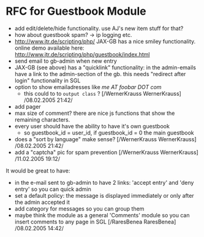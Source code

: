 <!-- Name: RFC/Modules/Guestbook -->
<!-- Version: 3 -->
<!-- Last-Modified: 2005/11/13 19:33:08 -->
<!-- Author: werner -->
# RFC for Guestbook Module

  * add edit/delete/hide functionality. use AJ's new item stuff for that?
  * how about guestbook spam? -> ip logging etc.
  * http://www.jtr.de/scripting/php/ JAX-GB has a nice smiley functionality. online demo available here: http://www.jtr.de/scripting/php/guestbook/index.html
  * send email to gb-admin when new entry
  * JAX-GB (see above) has a "quicklink" functionality: in the admin-emails have a link to the admin-section of the gb. this needs "redirect after login" functionality in SGL
  * option to show emailadresses like _me AT foobar DOT com_
    * this could to to `output class` ? [/WernerKrauss WernerKrauss] /08.02.2005 21:42/
  * add pager
  * max size of comment? there are nice js functions that show the remaining characters.
  * every user should have the ability to have it's own guestbook
    * so guestbook_id = user_id, if guestbook_id = 0 the main guestbook
  * does a "sort by language" make sense? [/WernerKrauss WernerKrauss] /08.02.2005 21:42/
  * add a "captcha" pic for spam prevention [/WernerKrauss WernerKrauss] /11.02.2005 19:12/

It would be great to have:
  * in the e-mail sent to gb-admin to have 2 links: 'accept entry' and 'deny entry' so you can quick admin
  * set a default policy: the message is displayed immediately or only after the admin accepted it 
  * add category for messages so you can group them
  * maybe think the module as a general 'Comments' module so you can insert comments to any page in SGL
  [/RaresBenea RaresBenea] /08.02.2005 14:42/